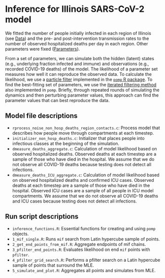 # Inference for Illinois SARS-CoV-2 model

We fitted the number of people initially infected in each region of Illinois (see [Data](../Data)) and the pre- and post-intervention transmission rates to the number of observed hospitalized deaths per day in each region.
Other parameters were fixed ([Parameters](.../Parameters)).

From a set of parameters, we can simulate both the hidden (latent) states (e.g., underlying fraction infected and immune) and observations (e.g., recorded COVID-19 deaths) of the model.
The likelihood of a parameter set measures how well it can reproduce the observed data.
To calculate the likelihood, we use a [particle filter](https://kingaa.github.io/sbied/pfilter/pfilter.html) implemented in the [`pomp` R package](https://kingaa.github.io/pomp/).
To find the best-fitting set of parameters, we use the [iterated filtering method](https://kingaa.github.io/sbied/mif/mif.html) also implemented in `pomp`.
Briefly, through repeated rounds of simulating the dynamics and then perturbing parameter values, this approach can find the parameter values that can best reproduce the data.

## Model file descriptions

* `rprocess_noise_non_hosp_deaths_region_contacts.c`: Process model that describes how people move through compartments at each timestep.
* `initializer_non_hosp_deaths.c`: Initializer that places people into infectious classes at the beginning of the simulation.
* `dmeasure_deaths_aggregate.c`: Calculation of model likelihood based on observed hospitalized deaths. Observed deaths at each timestep are a sample of those who have died in the hospital. We assume that we do not observe all COVID-19 deaths because testing does not detect all infections.
* `dmeasure_deaths_ICU_aggregate.c`: Calculation of model likelihood based on observed hospitalized deaths and confirmed ICU cases. Observed deaths at each timestep are a sample of those who have died in the hospital. Observed ICU cases are a sample of all people in ICU model compartments. We assume that we do not observe all COVID-19 deaths and ICU cases because testing does not detect all infections.

## Run script descriptions
* `inference_functions.R`: Essential functions for creating and using `pomp` objects. 
* `1_mif_single.R`: Runs `mif` search from Latin hypercube sample of points.
* `2_get_end_points_from_mif.R`: Aggregate endpoints of mif chains.
* `3_pfilter_end_points.R`: Evaluates likelihood on end `mif` points with `pfilter`.
* `4_pfilter_grid_search.R`: Performs a pfilter search on a Latin hypercube sample of points that surround the MLE.
* `5_simulate_and_plot.R`: Aggregates all points and simulates from MLE.
